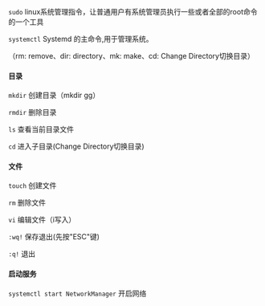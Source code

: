 ﻿ ``sudo`` linux系统管理指令，让普通用户有系统管理员执行一些或者全部的root命令的一个工具

 ``systemctl`` Systemd 的主命令,用于管理系统。

（rm: remove、dir: directory、mk: make、cd: Change Directory切换目录）


#### 目录
 ``mkdir`` 创建目录（mkdir gg）

 ``rmdir`` 删除目录

 ``ls`` 查看当前目录文件

 ``cd`` 进入子目录(Change Directory切换目录)




#### 文件
 ``touch``  创建文件

 ``rm`` 删除文件

 ``vi``    编辑文件（i写入）

 ``:wq!``   保存退出(先按"ESC"键)

 ``:q!``    退出





#### 启动服务
``systemctl start NetworkManager`` 开启网络

